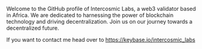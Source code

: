 Welcome to the GitHub profile of Intercosmic Labs, a web3 validator based in Africa. 
We are dedicated to harnessing the power of blockchain technology and driving decentralization. 
Join us on our journey towards a decentralized future.

If you want to contact me head over to https://keybase.io/intercosmic_labs

<!---
IntercosmicLabs/IntercosmicLabs is a ✨ special ✨ repository because its `README.md` (this file) appears on your GitHub profile.
You can click the Preview link to take a look at your changes.
--->
